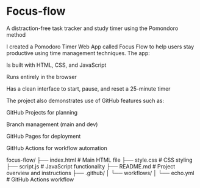 # Focus-flow
A distraction-free task tracker and study timer using the Pomondoro method


I created a Pomodoro Timer Web App called Focus Flow to help users stay productive using time management techniques. The app:

Is built with HTML, CSS, and JavaScript

Runs entirely in the browser

Has a clean interface to start, pause, and reset a 25-minute timer

The project also demonstrates use of GitHub features such as:

GitHub Projects for planning

Branch management (main and dev)

GitHub Pages for deployment

GitHub Actions for workflow automation

focus-flow/
├── index.html          # Main HTML file
├── style.css           # CSS styling
├── script.js           # JavaScript functionality
├── README.md           # Project overview and instructions
├── .github/
│   └── workflows/
│       └── echo.yml    # GitHub Actions workflow

